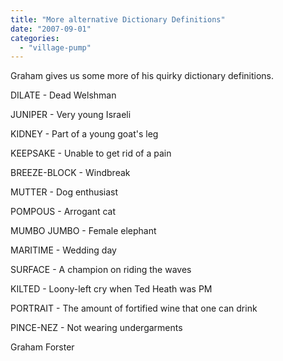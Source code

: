 ```yaml
---
title: "More alternative Dictionary Definitions"
date: "2007-09-01"
categories: 
  - "village-pump"
---
```


Graham gives us some more of his quirky dictionary definitions.

DILATE - Dead Welshman

JUNIPER - Very young Israeli

KIDNEY - Part of a young goat's leg

KEEPSAKE - Unable to get rid of a pain

BREEZE-BLOCK - Windbreak

MUTTER - Dog enthusiast

POMPOUS - Arrogant cat

MUMBO JUMBO - Female elephant

MARITIME - Wedding day

SURFACE - A champion on riding the waves

KILTED - Loony-left cry when Ted Heath was PM

PORTRAIT - The amount of fortified wine that one can drink

PINCE-NEZ - Not wearing undergarments

Graham Forster
